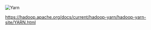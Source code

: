 
![Yarn](https://user-images.githubusercontent.com/7907123/132715308-6e1a3c34-1675-4162-9788-a3915e1a2c25.png)



https://hadoop.apache.org/docs/current/hadoop-yarn/hadoop-yarn-site/YARN.html
